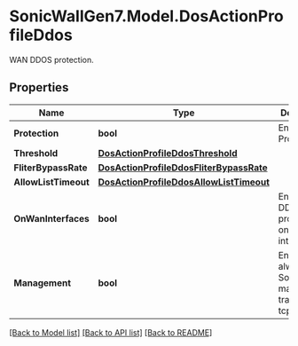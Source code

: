 # SonicWallGen7.Model.DosActionProfileDdos
WAN DDOS protection.

## Properties

Name | Type | Description | Notes
------------ | ------------- | ------------- | -------------
**Protection** | **bool** | Enable DDoS Protection. | [optional] 
**Threshold** | [**DosActionProfileDdosThreshold**](DosActionProfileDdosThreshold.md) |  | [optional] 
**FliterBypassRate** | [**DosActionProfileDdosFliterBypassRate**](DosActionProfileDdosFliterBypassRate.md) |  | [optional] 
**AllowListTimeout** | [**DosActionProfileDdosAllowListTimeout**](DosActionProfileDdosAllowListTimeout.md) |  | [optional] 
**OnWanInterfaces** | **bool** | Enable DDOS protection on WAN interfaces. | [optional] 
**Management** | **bool** | Enable always allow SonicWall management traffic (non-tcp floods). | [optional] 

[[Back to Model list]](../README.md#documentation-for-models) [[Back to API list]](../README.md#documentation-for-api-endpoints) [[Back to README]](../README.md)

